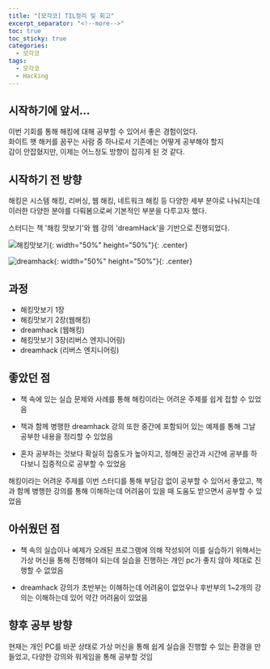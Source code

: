 ```yaml
---
title: "[모각코] TIL정리 및 회고"
excerpt_separator: "<!--more-->"
toc: true
toc_sticky: true
categories:
  - 모각코
tags:
  - 모각코
  - Hacking
---
```


## 시작하기에 앞서...

이번 기회를 통해 해킹에 대해 공부할 수 있어서 좋은 경험이었다.  
화이트 햇 해커를 꿈꾸는 사람 중 하나로서 기존에는 어떻게 공부해야 할지  
감이 안잡혔지만, 이제는 어느정도 방향이 잡히게 된 것 같다.

## 시작하기 전 방향

해킹은 시스템 해킹, 리버싱, 웹 해킹, 네트워크 해킹 등 다양한 세부 분야로 나눠지는데 이러한 다양한 분야를 다뤄봄으로써 기본적인 부분을 다루고자 했다.

스터디는 책 '해킹 맛보기'와 웹 강의 'dreamHack'을 기반으로 진행되었다.

![해킹맛보기](https://user-images.githubusercontent.com/66258691/131089586-febd2aa8-676a-4b17-afbf-2c94968350e0.jpg){: width="50%" height="50%"}{: .center}

![dreamhack](https://user-images.githubusercontent.com/66258691/131089826-0e7b3b07-862c-4d8b-ae25-95e95b0c71d0.png){: width="50%" height="50%"}{: .center}

## 과정

- 해킹맛보기 1장
- 해킹맛보기 2장(웹해킹)
- dreamhack (웹해킹)
- 해킹맛보기 3장(리버스 엔지니어링)
- dreamhack (리버스 엔지니어링)

## 좋았던 점

- 책 속에 있는 실습 문제와 사례를 통해 해킹이라는 어려운 주제를 쉽게 접할 수 있었음

- 책과 함께 병행한 dreamhack 강의 또한 중간에 포함되어 있는 예제를 통해
  그날 공부한 내용을 정리할 수 있었음

- 혼자 공부하는 것보다 확실히 집중도가 높아지고, 정해진 공간과 시간에 공부를 하다보니 집중적으로 공부할 수 있었음

해킹이라는 어려운 주제를 이번 스터디를 통해 부담감 없이 공부할 수 있어서 좋았고,
책과 함께 병행한 강의를 통해 이해하는데 어려움이 있을 때 도움도 받으면서
공부할 수 있었음

## 아쉬웠던 점

- 책 속의 실습이나 예제가 오래된 프로그램에 의해 작성되어 이를 실습하기
  위해서는 가상 머신을 통해 진행해야 되는데 실습을 진행하는 개인 pc가 좋지 않아
  제대로 진행할 수 없었음

- dreamhack 강의가 초반부는 이해하는데 어려움이 없었우나 후반부의 1~2개의 강의는
  이해하는데 있어 약간 어려움이 있었음

## 향후 공부 방향

현재는 개인 PC를 바꾼 상태로 가상 머신을 통해 쉽게 실습을 진행할 수 있는 환경을
만들었고, 다양한 강의와 워게임을 통해 공부할 것임
